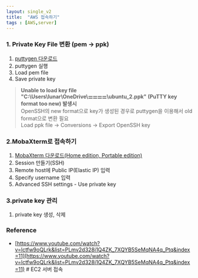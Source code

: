 ```yaml
---
layout: single_v2
title:  "AWS 접속하기"
tags : [AWS,server]
---
```



### 1. Private Key File 변환 (pem -> ppk)
1. [puttygen 다운로드](https://www.puttygen.com/#Download_PuTTYgen_on_Windows)
2. puttygen 실행
3. Load pem file 
4. Save private key  
  
> **Unable to load key file "C:\\Users\\lunar\\OneDrive\\⚌⚌⚌⚌\\ubuntu_2.ppk" (PuTTY key format too new) 발생시**  
> OpenSSH의 new format으로 key가 생성된 경우로 puttygen을 이용해서 old format으로 변환 필요  
> Load ppk file -> Conversions -> Export OpenSSH key  


### 2.MobaXterm로 접속하기
1. [MobaXterm 다운로드(Home edition, Portable edition)](https://mobaxterm.mobatek.net/download.html)
2. Session 만들기(SSH)
3. Remote host에 Public IP(Elastic IP) 입력
4. Specify username 입력
5. Advanced SSH settings - Use private key 

### 3.private key 관리 
1. private key 생성, 삭제 

### Reference 
- [https://www.youtube.com/watch?v=lctfw9oQLrk&list=PLmv2d328i1Q4ZK_7XQYB5SeMqNA4q_Ptq&index=11](https://www.youtube.com/watch?v=lctfw9oQLrk&list=PLmv2d328i1Q4ZK_7XQYB5SeMqNA4q_Ptq&index=11) # EC2 서버 접속